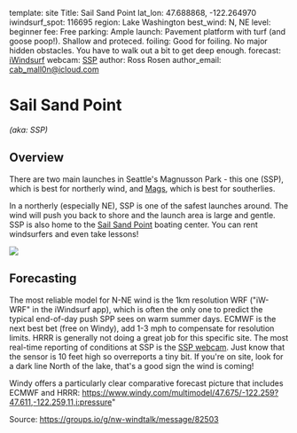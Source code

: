 template: site
Title: Sail Sand Point
lat_lon: 47.688868, -122.264970
iwindsurf_spot: 116695
region: Lake Washington
best_wind: N, NE
level: beginner
fee: Free
parking: Ample
launch: Pavement platform with turf (and goose poop!). Shallow and proteced.
foiling: Good for foiling. No major hidden obstacles. You have to walk out a bit to get deep enough.
forecast: <a href="https://wx.ikitesurf.com/spot/116695" target="_blank">iWindsurf</a>
webcam: <a href="https://www.sailsandpoint.org/open-boating/current-conditions/" target="_blank">SSP</a>
author: Ross Rosen
author_email: <cab_mall0n@icloud.com>

# Sail Sand Point

*(aka: SSP)*

## Overview

There are two main launches in Seattle's Magnusson Park - this one (SSP),
which is best for northerly wind, and [Mags](/sites/mags),
which is best for southerlies.

In a northerly (especially NE), SSP is one of the safest launches around.
The wind will push you back to shore and the launch area is large and gentle.
SSP is also home to the [Sail Sand Point](https://www.sailsandpoint.org) boating center. You can rent windsurfers and even take lessons!

<img src="/images/ssp_overview.jpg" class="img-fluid">

## Forecasting

The most reliable model for N-NE wind is the 1km resolution WRF ("iW-WRF" in the iWindsurf app), which is often the only one to predict the typical end-of-day push SPP sees on warm summer days.
ECMWF is the next best bet (free on Windy), add 1-3 mph to compensate for resolution limits. HRRR is generally not doing a great job for this specific site.
The most real-time reporting of conditions at SSP is the <a href="https://www.sailsandpoint.org/open-boating/current-conditions/" target="_blank">SSP webcam</a>. Just know that the sensor is 10 feet high so overreports a tiny bit.
If you're on site, look for a dark line North of the lake, that's a good sign the wind is coming!

Windy offers a particularly clear comparative forecast picture that includes ECMWF and HRRR:
<https://www.windy.com/multimodel/47.675/-122.259?47.611,-122.259,11,i:pressure>"

Source: <https://groups.io/g/nw-windtalk/message/82503>
